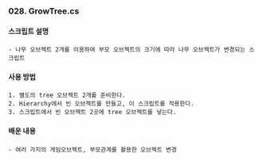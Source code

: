 ### 028. GrowTree.cs


#### 스크립트 설명 
	- 나무 오브젝트 2개를 이용하여 부모 오브젝트의 크기에 따라 나무 오브젝트가 변경되는 스크립트


#### 사용 방법 
	1. 별도의 tree 오브젝트 2개를 준비한다.
	2. Hierarchy에서 빈 오브젝트를 만들고, 이 스크립트를 적용한다.
	3. 스크립트에서 빈 오브젝트 2곳에 tree 오브젝트를 넣는다.


#### 배운 내용 
	- 여러 가지의 게임오브젝트, 부모관계를 활용한 오브젝트 변경



